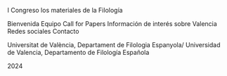 <p>I Congreso los materiales de la Filología</p>

<p>Bienvenida
Equipo
Call for Papers
Información de interés sobre Valencia
Redes sociales
Contacto</p>

<p>Universitat de València, Departament de Filologia Espanyola/ Universidad de Valencia, Departamento de Filología Española</p> <p>2024</p>
